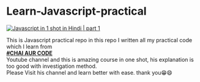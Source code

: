 # Learn-Javascript-practical

[![Javascript in 1 shot in Hindi | part 1](https://img.youtube.com/vi/sscX432bMZo/0.jpg)](https://www.youtube.com/watch?v=sscX432bMZo)

This is Javascript practical repo in this repo I written all my practical code which I learn from <br>[**#CHAI AUR CODE**](https://www.youtube.com/@chaiaurcode) <br>Youtube channel and this is amazing course in one shot, his explanation is too good with investigation method.<br>
Please Visit his channel and learn better with ease. thank you😁😄
